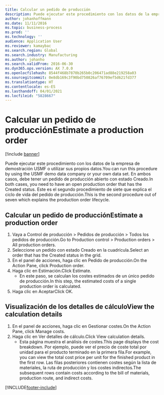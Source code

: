 ```yaml
---
title: Calcular un pedido de producción
description: Puede ejecutar este procedimiento con los datos de la empresa de demostración USMF o utilizar sus propios datos.
author: johanhoffmann
ms.date: 11/11/2016
ms.topic: business-process
ms.prod: ''
ms.technology: ''
audience: Application User
ms.reviewer: kamaybac
ms.search.region: Global
ms.search.industry: Manufacturing
ms.author: johanho
ms.search.validFrom: 2016-06-30
ms.dyn365.ops.version: AX 7.0.0
ms.openlocfilehash: 8544f468b7870b265b0c206471ad88e219258a03
ms.sourcegitcommit: 0e8db169c3f90bd750826af76709ef5d621fd377
ms.translationtype: HT
ms.contentlocale: es-ES
ms.lasthandoff: 04/01/2021
ms.locfileid: "5828667"
---
```

# <a name="estimate-a-production-order"></a><span data-ttu-id="40e7b-103">Calcular un pedido de producción</span><span class="sxs-lookup"><span data-stu-id="40e7b-103">Estimate a production order</span></span>

[!include [banner](../../includes/banner.md)]

<span data-ttu-id="40e7b-104">Puede ejecutar este procedimiento con los datos de la empresa de demostración USMF o utilizar sus propios datos.</span><span class="sxs-lookup"><span data-stu-id="40e7b-104">You can run this procedure by using the USMF demo data company or your own data set.</span></span> <span data-ttu-id="40e7b-105">En ambos casos, debe tener un pedido de producción abierto con estado Creado.</span><span class="sxs-lookup"><span data-stu-id="40e7b-105">In both cases, you need to have an open production order that has the Created status.</span></span> <span data-ttu-id="40e7b-106">Este es el segundo procedimiento de siete que explica el ciclo de vida del pedido de producción.</span><span class="sxs-lookup"><span data-stu-id="40e7b-106">This is the second procedure out of seven which explains the production order lifecycle.</span></span>


## <a name="estimate-a-production-order"></a><span data-ttu-id="40e7b-107">Calcular un pedido de producción</span><span class="sxs-lookup"><span data-stu-id="40e7b-107">Estimate a production order</span></span>
1. <span data-ttu-id="40e7b-108">Vaya a Control de producción > Pedidos de producción > Todos los pedidos de producción.</span><span class="sxs-lookup"><span data-stu-id="40e7b-108">Go to Production control > Production orders > All production orders.</span></span>
2. <span data-ttu-id="40e7b-109">Seleccione un pedido con estado Creado en la cuadrícula.</span><span class="sxs-lookup"><span data-stu-id="40e7b-109">Select an order that has the Created status in the grid.</span></span>
3. <span data-ttu-id="40e7b-110">En el panel de acciones, haga clic en Pedido de producción.</span><span class="sxs-lookup"><span data-stu-id="40e7b-110">On the Action Pane, click Production order.</span></span>
4. <span data-ttu-id="40e7b-111">Haga clic en Estimación.</span><span class="sxs-lookup"><span data-stu-id="40e7b-111">Click Estimate.</span></span>
    * <span data-ttu-id="40e7b-112">En este paso, se calculan los costes estimados de un único pedido de producción.</span><span class="sxs-lookup"><span data-stu-id="40e7b-112">In this step, the estimated costs of a single production order is calculated.</span></span>   
5. <span data-ttu-id="40e7b-113">Haga clic en Aceptar</span><span class="sxs-lookup"><span data-stu-id="40e7b-113">Click OK.</span></span>

## <a name="view-the-calculation-details"></a><span data-ttu-id="40e7b-114">Visualización de los detalles de cálculo</span><span class="sxs-lookup"><span data-stu-id="40e7b-114">View the calculation details</span></span>
1. <span data-ttu-id="40e7b-115">En el panel de acciones, haga clic en Gestionar costes.</span><span class="sxs-lookup"><span data-stu-id="40e7b-115">On the Action Pane, click Manage costs.</span></span>
2. <span data-ttu-id="40e7b-116">Haga clic en Ver detalles de cálculo.</span><span class="sxs-lookup"><span data-stu-id="40e7b-116">Click View calculation details.</span></span>
    * <span data-ttu-id="40e7b-117">Esta página muestra el análisis de costes.</span><span class="sxs-lookup"><span data-stu-id="40e7b-117">This page displays the cost breakdown.</span></span> <span data-ttu-id="40e7b-118">Por ejemplo, puede ver el precio de coste total por unidad para el producto terminado en la primera fila.</span><span class="sxs-lookup"><span data-stu-id="40e7b-118">For example, you can view the total cost price per unit for the finished product in the first row.</span></span> <span data-ttu-id="40e7b-119">Las filas posteriores contienen costes según la lista de materiales, la ruta de producción y los costes indirectos.</span><span class="sxs-lookup"><span data-stu-id="40e7b-119">The subsequent rows contain costs according to the bill of materials, production route, and indirect costs.</span></span>  


[!INCLUDE[footer-include](../../../includes/footer-banner.md)]